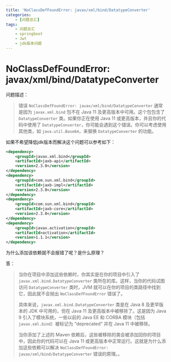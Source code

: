 ```yaml
---
title: 'NoClassDefFoundError: javax/xml/bind/DatatypeConverter'
categories:
    - [问题总汇]
tags:
    - 问题总汇
    - springboot
    - Jwt
    - jdk版本问题
---
```


# NoClassDefFoundError: javax/xml/bind/DatatypeConverter

问题描述：

>  错误 `NoClassDefFoundError: javax/xml/bind/DatatypeConverter` 通常是因为 `javax.xml.bind` 包不在 Java 11 及更高版本中可用。这个包包含了 `DatatypeConverter` 类。如果你正在使用 Java 11 或更高版本，并且你的代码中使用了 `DatatypeConverter`，你可能会遇到这个错误。你可以考虑使用其他类，如 `java.util.Base64`，来替换 `DatatypeConverter` 的功能。

如果不希望降低jdk版本而解决这个问题可以参考如下：

```xml
<dependency>
    <groupId>javax.xml.bind</groupId>
    <artifactId>jaxb-api</artifactId>
    <version>2.3.0</version>
</dependency>
<dependency>
    <groupId>com.sun.xml.bind</groupId>
    <artifactId>jaxb-impl</artifactId>
    <version>2.3.0</version>
</dependency>
<dependency>
    <groupId>com.sun.xml.bind</groupId>
    <artifactId>jaxb-core</artifactId>
    <version>2.3.0</version>
</dependency>
<dependency>
    <groupId>javax.activation</groupId>
    <artifactId>activation</artifactId>
    <version>1.1.1</version>
</dependency>
```

为什么添加该依赖就不会报错了呢？是什么原理？

答：

>  当你在项目中添加这些依赖时，你其实是在你的项目中引入了 `javax.xml.bind.DatatypeConverter` 类所在的库。这样，当你的代码试图访问 `DatatypeConverter` 类时，JVM 就可以在你的项目的类路径中找到它，因此就不会抛出 `NoClassDefFoundError` 错误了。
>
>  具体来说，`javax.xml.bind.DatatypeConverter` 类是在 Java 8 及更早版本的 JDK 中可用的，但在 Java 11 及更高版本中被移除了。这是因为 Java 9 引入了模块系统，一些以前的 Java EE 和 CORBA 模块（包括 `javax.xml.bind`）被标记为 “deprecated” 并在 Java 11 中被移除。
>
>  当你添加了上述的 Maven 依赖后，这些被移除的类会被添加回你的项目中，因此你的代码可以在 Java 11 或更高版本中正常运行。这就是为什么添加这些依赖可以解决 `NoClassDefFoundError: javax/xml/bind/DatatypeConverter` 错误的原理。。